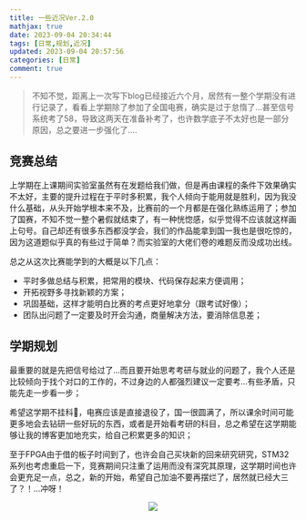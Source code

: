 ```yaml
---
title: 一些近况Ver.2.0
mathjax: true
date: 2023-09-04 20:34:44
tags: [日常,规划,近况]
updated: 2023-09-04 20:57:56categories: [日常]
comment: true
---
```


> 不知不觉，距离上一次写下blog已经接近六个月，居然有一整个学期没有进行记录了，看看上学期除了参加了全国电赛，确实是过于怠惰了…甚至信号系统考了58，导致这两天在准备补考了，也许数学底子不太好也是一部分原因，总之要进一步强化了….

## 竞赛总结

上学期在上课期间实验室虽然有在发题给我们做，但是再由课程的条件下效果确实不太好，主要的提升过程在于平时多积累，我个人倾向于能用就是胜利，因为我没什么基础，从头开始学根本来不及，比赛前的一个月都是在强化熟练运用了；参加了国赛，不知不觉一整个暑假就结束了，有一种恍惚感，似乎觉得不应该就这样画上句号。自己却还有很多东西都没学会，我们的作品能拿到国一我也是很吃惊的，因为这道题似乎真的有些过于简单？而实验室的大佬们卷的难题反而没成功出线。

总之从这次比赛能学到的大概是以下几点：

+ 平时多做总结与积累，把常用的模块、代码保存起来方便调用；
+ 开拓视野多寻找新颖的方案；
+ 巩固基础，这样才能明白比赛的考点更好地拿分（跟考试好像）；
+ 团队出问题了一定要及时开会沟通，商量解决方法，要消除信息差；

## 学期规划

最重要的就是先把信号给过了…而且要开始思考考研与就业的问题了，我个人还是比较倾向于找个对口的工作的，不过身边的人都强烈建议一定要考…有些矛盾，只能先走一步看一步；

希望这学期不挂科🙏，电赛应该是直接退役了，国一很圆满了，所以课余时间可能更多地会去钻研一些好玩的东西，或者是开始看考研的科目，总之希望在这学期能够让我的博客更加地充实，给自己积累更多的知识；

至于FPGA由于借的板子时间到了，也许会自己买块新的回来研究研究，STM32系列也考虑重启一下，竞赛期间只注重了运用而没有深究其原理，这学期时间也许会更充足一点，总之，新的开始，希望自己加油不要再摆烂了，居然就已经大三了？！…冲呀！

<div align = "center"><img src=EMT.jpg"  width=""  height = "" /></div>